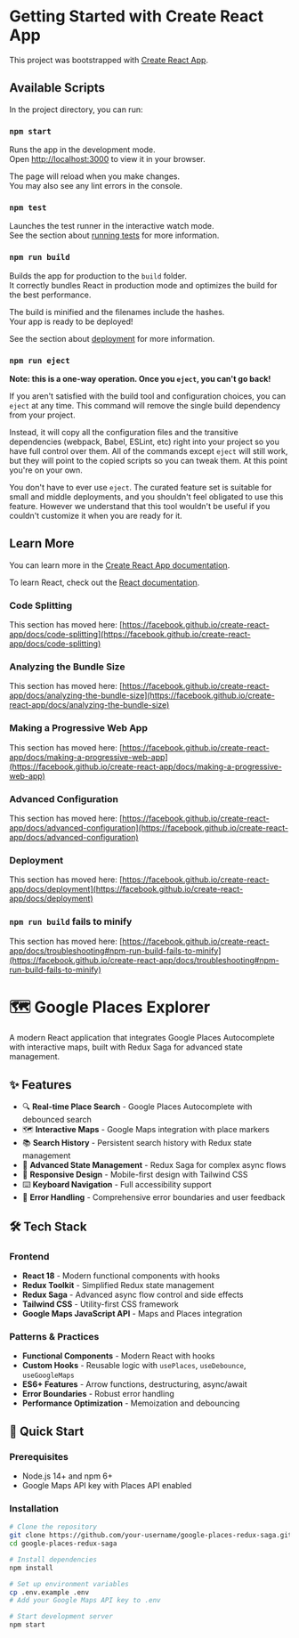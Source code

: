 # Getting Started with Create React App

This project was bootstrapped with [Create React App](https://github.com/facebook/create-react-app).

## Available Scripts

In the project directory, you can run:

### `npm start`

Runs the app in the development mode.\
Open [http://localhost:3000](http://localhost:3000) to view it in your browser.

The page will reload when you make changes.\
You may also see any lint errors in the console.

### `npm test`

Launches the test runner in the interactive watch mode.\
See the section about [running tests](https://facebook.github.io/create-react-app/docs/running-tests) for more information.

### `npm run build`

Builds the app for production to the `build` folder.\
It correctly bundles React in production mode and optimizes the build for the best performance.

The build is minified and the filenames include the hashes.\
Your app is ready to be deployed!

See the section about [deployment](https://facebook.github.io/create-react-app/docs/deployment) for more information.

### `npm run eject`

**Note: this is a one-way operation. Once you `eject`, you can't go back!**

If you aren't satisfied with the build tool and configuration choices, you can `eject` at any time. This command will remove the single build dependency from your project.

Instead, it will copy all the configuration files and the transitive dependencies (webpack, Babel, ESLint, etc) right into your project so you have full control over them. All of the commands except `eject` will still work, but they will point to the copied scripts so you can tweak them. At this point you're on your own.

You don't have to ever use `eject`. The curated feature set is suitable for small and middle deployments, and you shouldn't feel obligated to use this feature. However we understand that this tool wouldn't be useful if you couldn't customize it when you are ready for it.

## Learn More

You can learn more in the [Create React App documentation](https://facebook.github.io/create-react-app/docs/getting-started).

To learn React, check out the [React documentation](https://reactjs.org/).

### Code Splitting

This section has moved here: [https://facebook.github.io/create-react-app/docs/code-splitting](https://facebook.github.io/create-react-app/docs/code-splitting)

### Analyzing the Bundle Size

This section has moved here: [https://facebook.github.io/create-react-app/docs/analyzing-the-bundle-size](https://facebook.github.io/create-react-app/docs/analyzing-the-bundle-size)

### Making a Progressive Web App

This section has moved here: [https://facebook.github.io/create-react-app/docs/making-a-progressive-web-app](https://facebook.github.io/create-react-app/docs/making-a-progressive-web-app)

### Advanced Configuration

This section has moved here: [https://facebook.github.io/create-react-app/docs/advanced-configuration](https://facebook.github.io/create-react-app/docs/advanced-configuration)

### Deployment

This section has moved here: [https://facebook.github.io/create-react-app/docs/deployment](https://facebook.github.io/create-react-app/docs/deployment)

### `npm run build` fails to minify

This section has moved here: [https://facebook.github.io/create-react-app/docs/troubleshooting#npm-run-build-fails-to-minify](https://facebook.github.io/create-react-app/docs/troubleshooting#npm-run-build-fails-to-minify)


# 🗺️ Google Places Explorer

A modern React application that integrates Google Places Autocomplete with interactive maps, built with Redux Saga for advanced state management.

## ✨ Features

- 🔍 **Real-time Place Search** - Google Places Autocomplete with debounced search
- 🗺️ **Interactive Maps** - Google Maps integration with place markers
- 📚 **Search History** - Persistent search history with Redux state management
- 🎯 **Advanced State Management** - Redux Saga for complex async flows
- 📱 **Responsive Design** - Mobile-first design with Tailwind CSS
- ⌨️ **Keyboard Navigation** - Full accessibility support
- 🔄 **Error Handling** - Comprehensive error boundaries and user feedback

## 🛠️ Tech Stack

### Frontend
- **React 18** - Modern functional components with hooks
- **Redux Toolkit** - Simplified Redux state management
- **Redux Saga** - Advanced async flow control and side effects
- **Tailwind CSS** - Utility-first CSS framework
- **Google Maps JavaScript API** - Maps and Places integration

### Patterns & Practices
- **Functional Components** - Modern React with hooks
- **Custom Hooks** - Reusable logic with `usePlaces`, `useDebounce`, `useGoogleMaps`
- **ES6+ Features** - Arrow functions, destructuring, async/await
- **Error Boundaries** - Robust error handling
- **Performance Optimization** - Memoization and debouncing

## 🚀 Quick Start

### Prerequisites
- Node.js 14+ and npm 6+
- Google Maps API key with Places API enabled

### Installation
```bash
# Clone the repository
git clone https://github.com/your-username/google-places-redux-saga.git
cd google-places-redux-saga

# Install dependencies
npm install

# Set up environment variables
cp .env.example .env
# Add your Google Maps API key to .env

# Start development server
npm start